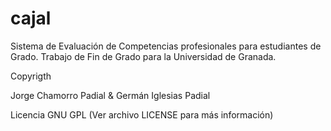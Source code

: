 # cajal
Sistema de Evaluación de Competencias profesionales para estudiantes de Grado. Trabajo de Fin de Grado para la Universidad de Granada.



Copyrigth 

Jorge Chamorro Padial &
Germán Iglesias Padial

Licencia GNU GPL (Ver archivo LICENSE para más información)

